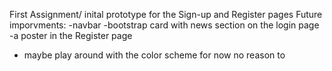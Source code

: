 First Assignment/ inital prototype for the Sign-up and Register pages
Future imporvments: 
-navbar
-bootstrap card with news section on the login page
-a poster in the Register page
- maybe play around with the color scheme for now no reason to
  
